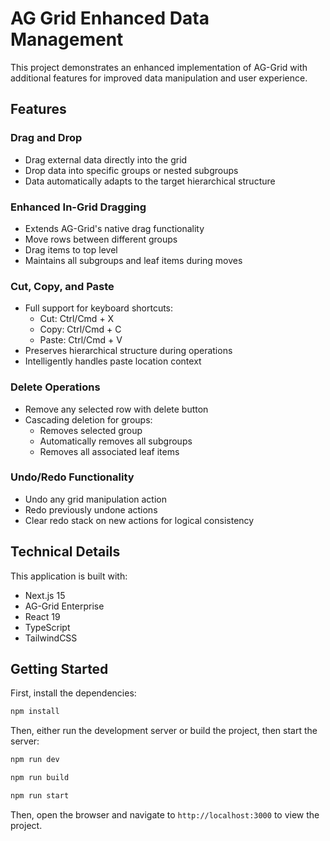 # AG Grid Enhanced Data Management

This project demonstrates an enhanced implementation of AG-Grid with additional features for improved data manipulation and user experience.

## Features

### Drag and Drop

- Drag external data directly into the grid
- Drop data into specific groups or nested subgroups
- Data automatically adapts to the target hierarchical structure

### Enhanced In-Grid Dragging

- Extends AG-Grid's native drag functionality
- Move rows between different groups
- Drag items to top level
- Maintains all subgroups and leaf items during moves

### Cut, Copy, and Paste

- Full support for keyboard shortcuts:
  - Cut: Ctrl/Cmd + X
  - Copy: Ctrl/Cmd + C
  - Paste: Ctrl/Cmd + V
- Preserves hierarchical structure during operations
- Intelligently handles paste location context

### Delete Operations

- Remove any selected row with delete button
- Cascading deletion for groups:
  - Removes selected group
  - Automatically removes all subgroups
  - Removes all associated leaf items

### Undo/Redo Functionality

- Undo any grid manipulation action
- Redo previously undone actions
- Clear redo stack on new actions for logical consistency

## Technical Details

This application is built with:

- Next.js 15
- AG-Grid Enterprise
- React 19
- TypeScript
- TailwindCSS

## Getting Started

First, install the dependencies:

```bash
npm install
```

Then, either run the development server or build the project, then start the server:

```bash
npm run dev
```

```bash
npm run build
```

```bash
npm run start
```

Then, open the browser and navigate to `http://localhost:3000` to view the project.
